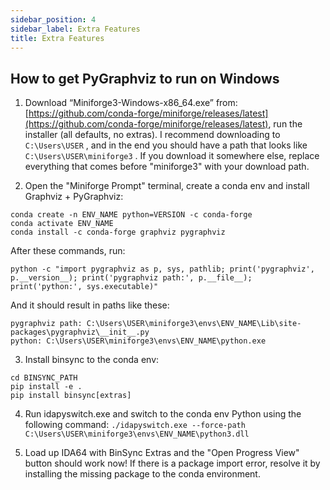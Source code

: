 ```yaml
---
sidebar_position: 4
sidebar_label: Extra Features
title: Extra Features
---
```


## How to get PyGraphviz to run on Windows

1. Download “Miniforge3-Windows-x86_64.exe” from: [https://github.com/conda-forge/miniforge/releases/latest](https://github.com/conda-forge/miniforge/releases/latest), run the installer (all defaults, no extras). I recommend downloading to `C:\Users\USER` , and in the end you should have a path that looks like `C:\Users\USER\miniforge3` . If you download it somewhere else, replace everything that comes before "miniforge3" with your download path.

2. Open the "Miniforge Prompt" terminal, create a conda env and install Graphviz + PyGraphviz:

```
conda create -n ENV_NAME python=VERSION -c conda-forge
conda activate ENV_NAME
conda install -c conda-forge graphviz pygraphviz
```

After these commands, run:

```
python -c "import pygraphviz as p, sys, pathlib; print('pygraphviz', p.__version__); print('pygraphviz path:', p.__file__); print('python:', sys.executable)"
```

And it should result in paths like these:

```
pygraphviz path: C:\Users\USER\miniforge3\envs\ENV_NAME\Lib\site-packages\pygraphviz\__init__.py
python: C:\Users\USER\miniforge3\envs\ENV_NAME\python.exe
```

3. Install binsync to the conda env:

```
cd BINSYNC_PATH
pip install -e .
pip install binsync[extras]
```

4. Run idapyswitch.exe and switch to the conda env Python using the following command:
`./idapyswitch.exe --force-path C:\Users\USER\miniforge3\envs\ENV_NAME\python3.dll`

5. Load up IDA64 with BinSync Extras and the "Open Progress View" button should work now! If there is a package import error, resolve it by installing the missing package to the conda environment.

